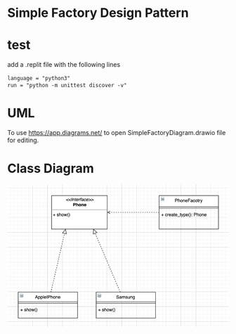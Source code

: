 # Simple Factory Design Pattern

# test
add a .replit file with the following lines
```
language = "python3"
run = "python -m unittest discover -v"
```

# UML
To use https://app.diagrams.net/ to open SimpleFactoryDiagram.drawio file for editing.

# Class Diagram
![](./SimpleFactoryDiagram.png)